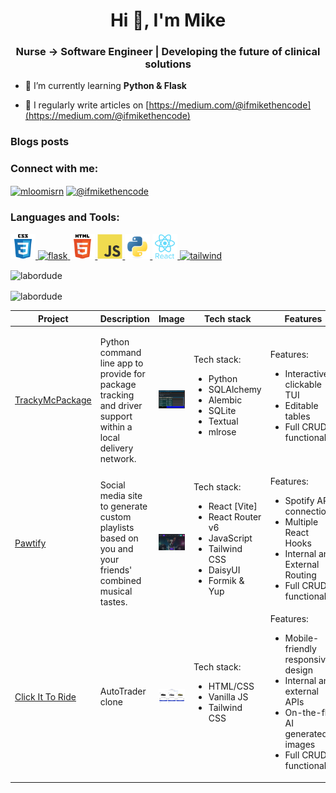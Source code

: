 <h1 align="center">Hi 👋, I'm Mike</h1>
<h3 align="center">Nurse -> Software Engineer | Developing the future of clinical solutions</h3>

- 🌱 I’m currently learning **Python & Flask**

- 📝 I regularly write articles on [https://medium.com/@ifmikethencode](https://medium.com/@ifmikethencode)

### Blogs posts

<!-- BLOG-POST-LIST:START -->
<!-- BLOG-POST-LIST:END -->

<h3 align="left">Connect with me:</h3>
<p align="left">
<a href="https://linkedin.com/in/mloomisrn" target="blank"><img align="center" src="https://raw.githubusercontent.com/rahuldkjain/github-profile-readme-generator/master/src/images/icons/Social/linked-in-alt.svg" alt="mloomisrn" height="30" width="40" /></a>
<a href="https://medium.com/@ifmikethencode" target="blank"><img align="center" src="https://raw.githubusercontent.com/rahuldkjain/github-profile-readme-generator/master/src/images/icons/Social/medium.svg" alt="@ifmikethencode" height="30" width="40" /></a>
</p>

<h3 align="left">Languages and Tools:</h3>
<p align="left"> <a href="https://www.w3schools.com/css/" target="_blank" rel="noreferrer"> <img src="https://raw.githubusercontent.com/devicons/devicon/master/icons/css3/css3-original-wordmark.svg" alt="css3" width="40" height="40"/> </a> <a href="https://flask.palletsprojects.com/" target="_blank" rel="noreferrer"> <img src="https://www.vectorlogo.zone/logos/pocoo_flask/pocoo_flask-icon.svg" alt="flask" width="40" height="40"/> </a> <a href="https://www.w3.org/html/" target="_blank" rel="noreferrer"> <img src="https://raw.githubusercontent.com/devicons/devicon/master/icons/html5/html5-original-wordmark.svg" alt="html5" width="40" height="40"/> </a> <a href="https://developer.mozilla.org/en-US/docs/Web/JavaScript" target="_blank" rel="noreferrer"> <img src="https://raw.githubusercontent.com/devicons/devicon/master/icons/javascript/javascript-original.svg" alt="javascript" width="40" height="40"/> </a> <a href="https://www.python.org" target="_blank" rel="noreferrer"> <img src="https://raw.githubusercontent.com/devicons/devicon/master/icons/python/python-original.svg" alt="python" width="40" height="40"/> </a> <a href="https://reactjs.org/" target="_blank" rel="noreferrer"> <img src="https://raw.githubusercontent.com/devicons/devicon/master/icons/react/react-original-wordmark.svg" alt="react" width="40" height="40"/> </a> <a href="https://tailwindcss.com/" target="_blank" rel="noreferrer"> <img src="https://www.vectorlogo.zone/logos/tailwindcss/tailwindcss-icon.svg" alt="tailwind" width="40" height="40"/> </a> </p>

<p><img align="center" src="https://github-readme-stats.vercel.app/api/top-langs?username=labordude&show_icons=true&locale=en&layout=compact" alt="labordude" /></p>

<p><img align="center" src="https://github-readme-streak-stats.herokuapp.com/?user=labordude&" alt="labordude" /></p>
<table>
      <thead>
        <th>Project</th>
        <th>Description</th>
        <th>Image</th>
        <th>Tech stack</th>
        <th>Features</th>
        <th>WOW Factor</th>
      </thead>
      <tbody>
        <tr>
          <td>
            <a href="https://github.com/labordude/tracky-mcpackage"
              >TrackyMcPackage</a
            >
          </td>
          <td>
            Python command line app to provide for package tracking and driver
            support within a local delivery network.
          </td>
          <td>
            <img
              src="images/tracky-mcpackage.png"
              alt="trackymcpackage image"
              width="250px" />
          </td>
          <td>
            Tech stack:
            <ul>
              <li>Python</li>
              <li>SQLAlchemy</li>
              <li>Alembic</li>
              <li>SQLite</li>
              <li>Textual</li>
              <li>mlrose</li>
            </ul>
          </td>
          <td>
            Features:
            <ul>
              <li>Interactive clickable TUI</li>
              <li>Editable tables</li>
              <li>Full CRUD functionality</li>
            </ul>
          </td>
          <td>
            WOW factor
            <ul>
              <li>
                Best path routing for package delivery using mlrose algorithms.
              </li>
              <li>Implementation of the Traveling Salesman Problem</li>
            </ul>
          </td>
        </tr>
        <tr>
          <td>
            <a href="https://github.com/labordude/pawtify">Pawtify</a>
          </td>
          <td>
            Social media site to generate custom playlists based on you and your
            friends' combined musical tastes.
          </td>
          <td>
            <img src="images/pawtify.png" alt="pawtify image" width="250px" />
          </td>
          <td>
            Tech stack:
            <ul>
              <li>React [Vite]</li>
              <li>React Router v6</li>
              <li>JavaScript</li>
              <li>Tailwind CSS</li>
              <li>DaisyUI</li>
              <li>Formik & Yup</li>
            </ul>
          </td>
          <td>
            Features:
            <ul>
              <li>Spotify API connection</li>
              <li>Multiple React Hooks</li>
              <li>Internal and External Routing</li>
              <li>Full CRUD functionality</li>
            </ul>
          </td>
          <td>
            WOW factor
            <ul>
              <li>Friend requesting with notifications</li>
            </ul>
          </td>
        </tr>
        <tr>
          <td>
            <a href="https://github.com/labordude/click-it-to-ride"
              >Click It To Ride</a
            >
          </td>
          <td>AutoTrader clone</td>
          <td>
            <img
              src="images/click-it-to-ride.png"
              alt="click it to ride image"
              width="250px" />
          </td>
          <td>
            Tech stack:
            <ul>
              <li>HTML/CSS</li>
              <li>Vanilla JS</li>
              <li>Tailwind CSS</li>
            </ul>
          </td>
          <td>
            Features:
            <ul>
              <li>Mobile-friendly responsive design</li>
              <li>Internal and external APIs</li>
              <li>On-the-fly AI generated images</li>
              <li>Full CRUD functionality</li>
            </ul>
          </td>
          <td>
            WOW factor
            <ul>
              <li>Integrated voice search</li>
            </ul>
          </td>
        </tr>
      </tbody>
    </table>
